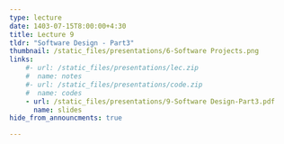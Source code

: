 ```yaml
---
type: lecture
date: 1403-07-15T8:00:00+4:30
title: Lecture 9
tldr: "Software Design - Part3"
thumbnail: /static_files/presentations/6-Software Projects.png
links: 
    #- url: /static_files/presentations/lec.zip
    #  name: notes
    #- url: /static_files/presentations/code.zip
    #  name: codes
    - url: /static_files/presentations/9-Software Design-Part3.pdf
      name: slides
hide_from_announcments: true

---
```

